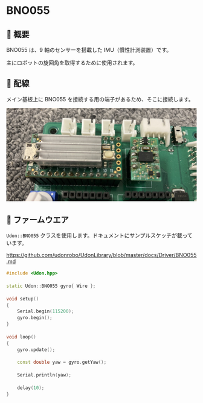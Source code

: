 # BNO055

## 🌟 概要

BNO055 は、9 軸のセンサーを搭載した IMU（慣性計測装置）です。

主にロボットの旋回角を取得するために使用されます。

## 🌟 配線

メイン基板上に BNO055 を接続する用の端子があるため、そこに接続します。

![alt text](bno055.jpg)

## 🌟 ファームウエア

`Udon::BNO055` クラスを使用します。ドキュメントにサンプルスケッチが載っています。

<https://github.com/udonrobo/UdonLibrary/blob/master/docs/Driver/BNO055.md>

```cpp title="Teensy4.0で旋回角を取得する例"
#include <Udon.hpp>

static Udon::BNO055 gyro{ Wire };

void setup()
{
    Serial.begin(115200);
    gyro.begin();
}

void loop()
{
    gyro.update();

    const double yaw = gyro.getYaw();

    Serial.println(yaw);

    delay(10);
}

```
